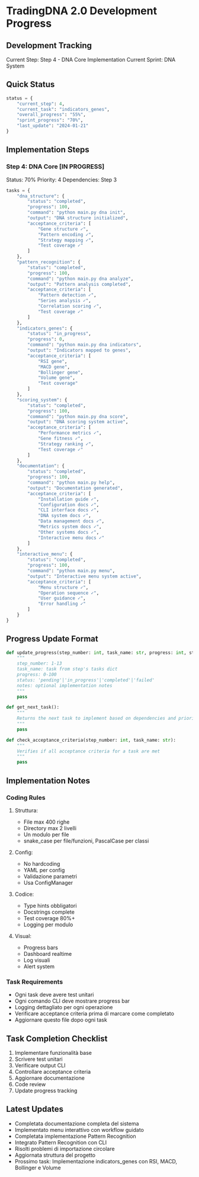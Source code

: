 # TradingDNA 2.0 Development Progress

## Development Tracking
Current Step: Step 4 - DNA Core Implementation
Current Sprint: DNA System

## Quick Status
```python
status = {
    "current_step": 4,
    "current_task": "indicators_genes",
    "overall_progress": "55%",
    "sprint_progress": "70%",
    "last_update": "2024-01-21"
}
```

## Implementation Steps

### Step 4: DNA Core [IN PROGRESS]
Status: 70%
Priority: 4
Dependencies: Step 3
```python
tasks = {
    "dna_structure": {
        "status": "completed",
        "progress": 100,
        "command": "python main.py dna init",
        "output": "DNA structure initialized",
        "acceptance_criteria": [
            "Gene structure ✓",
            "Pattern encoding ✓",
            "Strategy mapping ✓",
            "Test coverage ✓"
        ]
    },
    "pattern_recognition": {
        "status": "completed",
        "progress": 100,
        "command": "python main.py dna analyze",
        "output": "Pattern analysis completed",
        "acceptance_criteria": [
            "Pattern detection ✓",
            "Series analysis ✓",
            "Correlation scoring ✓",
            "Test coverage ✓"
        ]
    },
    "indicators_genes": {
        "status": "in_progress",
        "progress": 0,
        "command": "python main.py dna indicators",
        "output": "Indicators mapped to genes",
        "acceptance_criteria": [
            "RSI gene",
            "MACD gene",
            "Bollinger gene",
            "Volume gene",
            "Test coverage"
        ]
    },
    "scoring_system": {
        "status": "completed",
        "progress": 100,
        "command": "python main.py dna score",
        "output": "DNA scoring system active",
        "acceptance_criteria": [
            "Performance metrics ✓",
            "Gene fitness ✓",
            "Strategy ranking ✓",
            "Test coverage ✓"
        ]
    },
    "documentation": {
        "status": "completed",
        "progress": 100,
        "command": "python main.py help",
        "output": "Documentation generated",
        "acceptance_criteria": [
            "Installation guide ✓",
            "Configuration docs ✓",
            "CLI interface docs ✓",
            "DNA system docs ✓",
            "Data management docs ✓",
            "Metrics system docs ✓",
            "Other systems docs ✓",
            "Interactive menu docs ✓"
        ]
    },
    "interactive_menu": {
        "status": "completed",
        "progress": 100,
        "command": "python main.py menu",
        "output": "Interactive menu system active",
        "acceptance_criteria": [
            "Menu structure ✓",
            "Operation sequence ✓",
            "User guidance ✓",
            "Error handling ✓"
        ]
    }
}
```

## Progress Update Format
```python
def update_progress(step_number: int, task_name: str, progress: int, status: str, notes: str = None):
    """
    step_number: 1-13
    task_name: task from step's tasks dict
    progress: 0-100
    status: 'pending'|'in_progress'|'completed'|'failed'
    notes: optional implementation notes
    """
    pass

def get_next_task():
    """
    Returns the next task to implement based on dependencies and priority
    """
    pass

def check_acceptance_criteria(step_number: int, task_name: str):
    """
    Verifies if all acceptance criteria for a task are met
    """
    pass
```

## Implementation Notes

### Coding Rules
1. Struttura:
   - File max 400 righe
   - Directory max 2 livelli
   - Un modulo per file
   - snake_case per file/funzioni, PascalCase per classi

2. Config:
   - No hardcoding
   - YAML per config
   - Validazione parametri
   - Usa ConfigManager

3. Codice:
   - Type hints obbligatori
   - Docstrings complete
   - Test coverage 80%+
   - Logging per modulo

4. Visual:
   - Progress bars
   - Dashboard realtime
   - Log visuali
   - Alert system

### Task Requirements
- Ogni task deve avere test unitari
- Ogni comando CLI deve mostrare progress bar
- Logging dettagliato per ogni operazione
- Verificare acceptance criteria prima di marcare come completato
- Aggiornare questo file dopo ogni task

## Task Completion Checklist
1. Implementare funzionalità base
2. Scrivere test unitari
3. Verificare output CLI
4. Controllare acceptance criteria
5. Aggiornare documentazione
6. Code review
7. Update progress tracking

## Latest Updates
- Completata documentazione completa del sistema
- Implementato menu interattivo con workflow guidato
- Completata implementazione Pattern Recognition
- Integrato Pattern Recognition con CLI
- Risolti problemi di importazione circolare
- Aggiornata struttura del progetto
- Prossimo task: Implementazione indicators_genes con RSI, MACD, Bollinger e Volume

